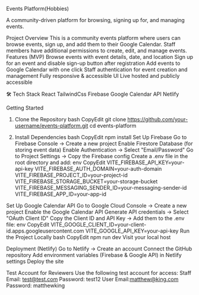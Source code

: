Events Platform(Hobbies)

A community-driven platform for browsing, signing up for, and managing events.

Project Overview
This is a community events platform where users can browse events, sign up, and add them to their Google Calendar. Staff members have additional permissions to create, edit, and manage events.
 Features (MVP)
 Browse events with event details, date, and location
 Sign up for an event and disable sign-up button after registration
Add events to Google Calendar with one click
Staff authentication for event creation and management
 Fully responsive & accessible UI
Live hosted and publicly accessible


🛠️ Tech Stack
React
TailwindCss
Firebase
Google Calendar API
Netlify

 Getting Started
1.  Clone the Repository
bash
CopyEdit
git clone https://github.com/your-username/events-platform.git
cd events-platform

2.  Install Dependencies
bash
CopyEdit
npm install
 Set Up Firebase
Go to Firebase Console → Create a new project
Enable Firestore Database (for storing event data)
Enable Authentication → Select "Email/Password"
Go to Project Settings → Copy the Firebase config
Create a .env file in the root directory and add:
env
CopyEdit
VITE_FIREBASE_API_KEY=your-api-key
VITE_FIREBASE_AUTH_DOMAIN=your-auth-domain
VITE_FIREBASE_PROJECT_ID=your-project-id
VITE_FIREBASE_STORAGE_BUCKET=your-storage-bucket
VITE_FIREBASE_MESSAGING_SENDER_ID=your-messaging-sender-id
VITE_FIREBASE_APP_ID=your-app-id

Set Up Google Calendar API
Go to Google Cloud Console → Create a new project
Enable the Google Calendar API
Generate API credentials → Select "OAuth Client ID"
Copy the Client ID and API Key → Add them to the .env file:
env
CopyEdit
VITE_GOOGLE_CLIENT_ID=your-client-id.apps.googleusercontent.com
VITE_GOOGLE_API_KEY=your-api-key
 Run the Project Locally
bash
CopyEdit
npm run dev
Visit your local host

 Deployment (Netlify)
Go to Netlify → Create an account
Connect the GitHub repository
Add environment variables (Firebase & Google API) in Netlify settings
Deploy the site 

Test Account for Reviewers
Use the following test account for access:
Staff Email: test@test.com Password: test12
User 
Email:matthew@king.com
Password: matthewking
